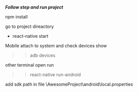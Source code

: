 ***Follow step and run project***

npm install

go to project direactory
   - react-native start


Mobile attach to system and check devices show
>> adb devices

other terminal open run 
>>react-native run-android



add sdk path in file
\AwesomeProject\android\local.properties